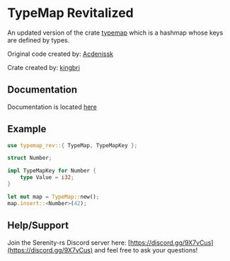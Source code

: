 # TypeMap Revitalized

An updated version of the crate [typemap](https://github.com/reem/rust-typemap) which is a hashmap whose keys are defined by types.

Original code created by: [Acdenissk](https://github.com/acdenissk)

Crate created by: [kingbri](https://github.com/bdashore3)

## Documentation

Documentation is located [here](https://docs.rs/typemap_rev)

## Example

```rust
use typemap_rev::{ TypeMap, TypeMapKey };

struct Number;

impl TypeMapKey for Number {
    type Value = i32;
}

let mut map = TypeMap::new();
map.insert::<Number>(42);
```

## Help/Support

Join the Serenity-rs Discord server here: [https://discord.gg/9X7vCus](https://discord.gg/9X7vCus) and feel free to ask your questions!